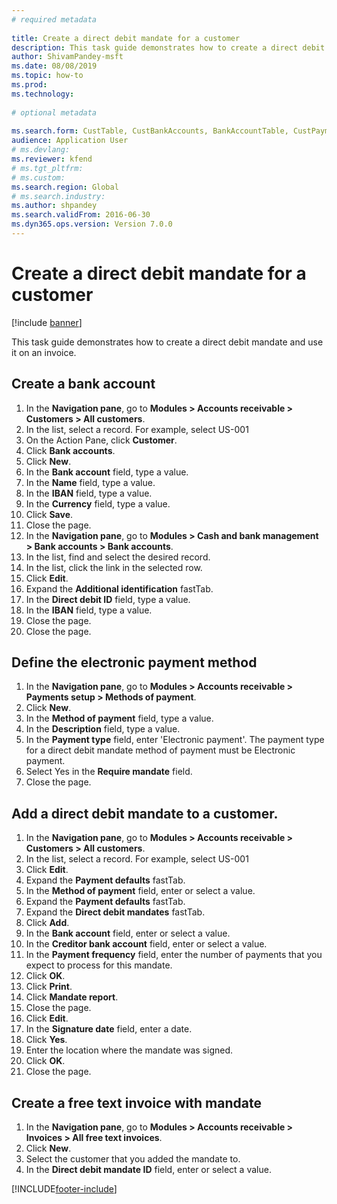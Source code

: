 ```yaml
--- 
# required metadata 
 
title: Create a direct debit mandate for a customer
description: This task guide demonstrates how to create a direct debit mandate and use it on an invoice. 
author: ShivamPandey-msft
ms.date: 08/08/2019
ms.topic: how-to 
ms.prod:  
ms.technology:  
 
# optional metadata 
 
ms.search.form: CustTable, CustBankAccounts, BankAccountTable, CustPaymMode, CustDirectDebitMandate, BankAccountTableLookUp, SrsReportViewerForm,  LogisticsAddressCityLookup, CustFreeInvoice, CustTableLookup   
audience: Application User 
# ms.devlang:  
ms.reviewer: kfend
# ms.tgt_pltfrm:  
# ms.custom:  
ms.search.region: Global
# ms.search.industry: 
ms.author: shpandey
ms.search.validFrom: 2016-06-30 
ms.dyn365.ops.version: Version 7.0.0 
---
```

# Create a direct debit mandate for a customer

[!include [banner](../../includes/banner.md)]

This task guide demonstrates how to create a direct debit mandate and use it on an invoice.


## Create a bank account
1. In the **Navigation pane**, go to **Modules > Accounts receivable > Customers > All customers**.
2. In the list, select a record. For example, select US-001
3. On the Action Pane, click **Customer**.
4. Click **Bank accounts**.
5. Click **New**.
6. In the **Bank account** field, type a value.
7. In the **Name** field, type a value.
8. In the **IBAN** field, type a value.
9. In the **Currency** field, type a value.
10. Click **Save**.
11. Close the page.
12. In the **Navigation pane**, go to **Modules > Cash and bank management > Bank accounts > Bank accounts**.
13. In the list, find and select the desired record.
14. In the list, click the link in the selected row.
15. Click **Edit**.
16. Expand the **Additional identification** fastTab.
17. In the **Direct debit ID** field, type a value.
18. In the **IBAN** field, type a value.
19. Close the page.
20. Close the page.

## Define the electronic payment method
1. In the **Navigation pane**, go to **Modules > Accounts receivable > Payments setup > Methods of payment**.
2. Click **New**.
3. In the **Method of payment** field, type a value.
4. In the **Description** field, type a value.
5. In the **Payment type** field, enter 'Electronic payment'. The payment type for a direct debit mandate method of payment must be Electronic payment.
6. Select Yes in the **Require mandate** field.
7. Close the page.

## Add a direct debit mandate to a customer.
1. In the **Navigation pane**, go to **Modules > Accounts receivable > Customers > All customers**.
2. In the list, select a record. For example, select US-001
3. Click **Edit**.
4. Expand the **Payment defaults** fastTab.
5. In the **Method of payment** field, enter or select a value.
6. Expand the **Payment defaults** fastTab.
7. Expand the **Direct debit mandates** fastTab.
8. Click **Add**.
9. In the **Bank account** field, enter or select a value.
10. In the **Creditor bank account** field, enter or select a value.
11. In the **Payment frequency** field, enter the number of payments that you expect to process for this mandate.
12. Click **OK**.
13. Click **Print**.
14. Click **Mandate report**.
15. Close the page.
16. Click **Edit**.
17. In the **Signature date** field, enter a date.
18. Click **Yes**.
19. Enter the location where the mandate was signed.
20. Click **OK**.
21. Close the page.

## Create a free text invoice with mandate
1. In the **Navigation pane**, go to **Modules > Accounts receivable > Invoices > All free text invoices**.
2. Click **New**.
3. Select the customer that you added the mandate to.
4. In the **Direct debit mandate ID** field, enter or select a value.



[!INCLUDE[footer-include](../../../includes/footer-banner.md)]
